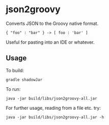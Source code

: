 # json2groovy

Converts JSON to the Groovy native format. 

`{ "foo" : "bar" } -> [ foo : 'bar' ]`

Useful for pasting into an IDE or whatever.

## Usage

To build: 

`gradle shadowJar`

To run:

`java -jar build/libs/json2groovy-all.jar`

For further usage, reading from a file etc. try:

`java -jar build/libs/json2groovy-all.jar -h`
